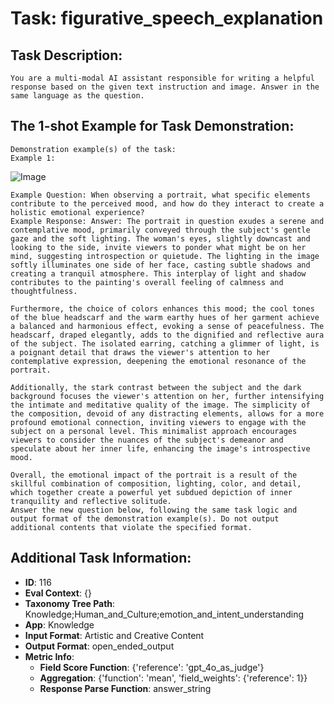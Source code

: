 # Task: figurative_speech_explanation

## Task Description:

```
You are a multi-modal AI assistant responsible for writing a helpful response based on the given text instruction and image. Answer in the same language as the question.
```

## The 1-shot Example for Task Demonstration:

```
Demonstration example(s) of the task:
Example 1:
```

![Image](0.png)

```
Example Question: When observing a portrait, what specific elements contribute to the perceived mood, and how do they interact to create a holistic emotional experience?
Example Response: Answer: The portrait in question exudes a serene and contemplative mood, primarily conveyed through the subject's gentle gaze and the soft lighting. The woman's eyes, slightly downcast and looking to the side, invite viewers to ponder what might be on her mind, suggesting introspection or quietude. The lighting in the image softly illuminates one side of her face, casting subtle shadows and creating a tranquil atmosphere. This interplay of light and shadow contributes to the painting's overall feeling of calmness and thoughtfulness.

Furthermore, the choice of colors enhances this mood; the cool tones of the blue headscarf and the warm earthy hues of her garment achieve a balanced and harmonious effect, evoking a sense of peacefulness. The headscarf, draped elegantly, adds to the dignified and reflective aura of the subject. The isolated earring, catching a glimmer of light, is a poignant detail that draws the viewer's attention to her contemplative expression, deepening the emotional resonance of the portrait.

Additionally, the stark contrast between the subject and the dark background focuses the viewer's attention on her, further intensifying the intimate and meditative quality of the image. The simplicity of the composition, devoid of any distracting elements, allows for a more profound emotional connection, inviting viewers to engage with the subject on a personal level. This minimalist approach encourages viewers to consider the nuances of the subject's demeanor and speculate about her inner life, enhancing the image's introspective mood.

Overall, the emotional impact of the portrait is a result of the skillful combination of composition, lighting, color, and detail, which together create a powerful yet subdued depiction of inner tranquility and reflective solitude.
Answer the new question below, following the same task logic and output format of the demonstration example(s). Do not output additional contents that violate the specified format.
```

## Additional Task Information:

- **ID**: 116
- **Eval Context**: {}
- **Taxonomy Tree Path**: Knowledge;Human_and_Culture;emotion_and_intent_understanding
- **App**: Knowledge
- **Input Format**: Artistic and Creative Content
- **Output Format**: open_ended_output
- **Metric Info**:
  - **Field Score Function**: {'reference': 'gpt_4o_as_judge'}
  - **Aggregation**: {'function': 'mean', 'field_weights': {'reference': 1}}
  - **Response Parse Function**: answer_string
